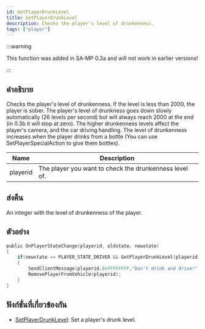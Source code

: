 ```yaml
---
id: GetPlayerDrunkLevel
title: GetPlayerDrunkLevel
description: Checks the player's level of drunkenness.
tags: ["player"]
---
```


:::warning

This function was added in SA-MP 0.3a and will not work in earlier versions!

:::

## คำอธิบาย

Checks the player's level of drunkenness. If the level is less than 2000, the player is sober. The player's level of drunkness goes down slowly automatically (26 levels per second) but will always reach 2000 at the end (in 0.3b it will stop at zero). The higher drunkenness levels affect the player's camera, and the car driving handling. The level of drunkenness increases when the player drinks from a bottle (You can use SetPlayerSpecialAction to give them bottles).

| Name     | Description                                            |
| -------- | ------------------------------------------------------ |
| playerid | The player you want to check the drunkenness level of. |

## ส่งคืน

An integer with the level of drunkenness of the player.

## ตัวอย่าง

```c
public OnPlayerStateChange(playerid, oldstate, newstate)
{
    if(newstate == PLAYER_STATE_DRIVER && GetPlayerDrunkLevel(playerid) > 1999)
    {
        SendClientMessage(playerid,0xFFFFFFFF,"Don't drink and drive!");
        RemovePlayerFromVehicle(playerid);
    }
}
```

## ฟังก์ชั่นที่เกี่ยวข้องกัน

- [SetPlayerDrunkLevel](../functions/SetPlayerDrunkLevel): Set a player's drunk level.

